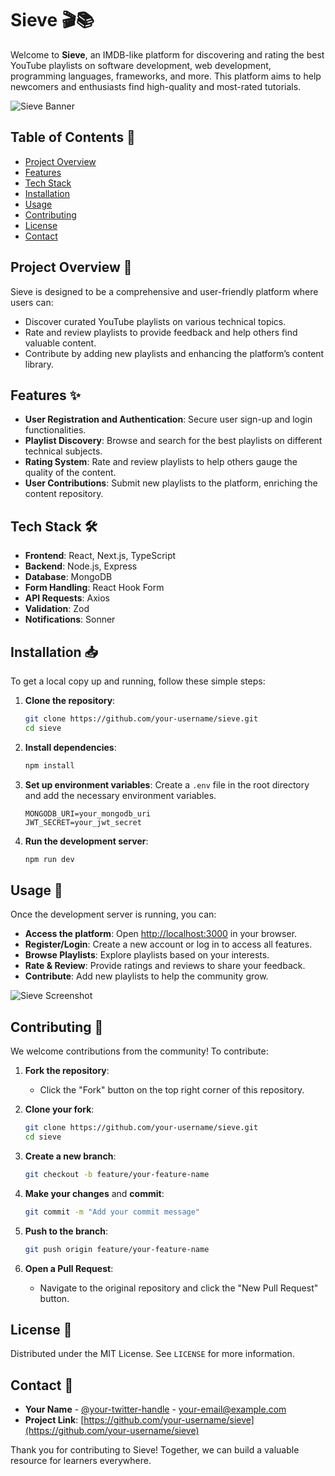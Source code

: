 # Sieve 🎬📚

Welcome to **Sieve**, an IMDB-like platform for discovering and rating the best YouTube playlists on software development, web development, programming languages, frameworks, and more. This platform aims to help newcomers and enthusiasts find high-quality and most-rated tutorials.

![Sieve Banner](https://via.placeholder.com/1200x400?text=Sieve+Banner)

## Table of Contents 📑

- [Project Overview](#project-overview)
- [Features](#features)
- [Tech Stack](#tech-stack)
- [Installation](#installation)
- [Usage](#usage)
- [Contributing](#contributing)
- [License](#license)
- [Contact](#contact)

## Project Overview 📝

Sieve is designed to be a comprehensive and user-friendly platform where users can:
- Discover curated YouTube playlists on various technical topics.
- Rate and review playlists to provide feedback and help others find valuable content.
- Contribute by adding new playlists and enhancing the platform’s content library.

## Features ✨

- **User Registration and Authentication**: Secure user sign-up and login functionalities.
- **Playlist Discovery**: Browse and search for the best playlists on different technical subjects.
- **Rating System**: Rate and review playlists to help others gauge the quality of the content.
- **User Contributions**: Submit new playlists to the platform, enriching the content repository.

## Tech Stack 🛠️

- **Frontend**: React, Next.js, TypeScript
- **Backend**: Node.js, Express
- **Database**: MongoDB
- **Form Handling**: React Hook Form
- **API Requests**: Axios
- **Validation**: Zod
- **Notifications**: Sonner

## Installation 📥

To get a local copy up and running, follow these simple steps:

1. **Clone the repository**:
    ```bash
    git clone https://github.com/your-username/sieve.git
    cd sieve
    ```

2. **Install dependencies**:
    ```bash
    npm install
    ```

3. **Set up environment variables**: Create a `.env` file in the root directory and add the necessary environment variables.
    ```
    MONGODB_URI=your_mongodb_uri
    JWT_SECRET=your_jwt_secret
    ```

4. **Run the development server**:
    ```bash
    npm run dev
    ```

## Usage 🚀

Once the development server is running, you can:

- **Access the platform**: Open [http://localhost:3000](http://localhost:3000) in your browser.
- **Register/Login**: Create a new account or log in to access all features.
- **Browse Playlists**: Explore playlists based on your interests.
- **Rate & Review**: Provide ratings and reviews to share your feedback.
- **Contribute**: Add new playlists to help the community grow.

![Sieve Screenshot](https://via.placeholder.com/800x400?text=Sieve+Screenshot)

## Contributing 🤝

We welcome contributions from the community! To contribute:

1. **Fork the repository**:
    - Click the "Fork" button on the top right corner of this repository.

2. **Clone your fork**:
    ```bash
    git clone https://github.com/your-username/sieve.git
    cd sieve
    ```

3. **Create a new branch**:
    ```bash
    git checkout -b feature/your-feature-name
    ```

4. **Make your changes** and **commit**:
    ```bash
    git commit -m "Add your commit message"
    ```

5. **Push to the branch**:
    ```bash
    git push origin feature/your-feature-name
    ```

6. **Open a Pull Request**:
    - Navigate to the original repository and click the "New Pull Request" button.

## License 📄

Distributed under the MIT License. See `LICENSE` for more information.

## Contact 📧

- **Your Name** - [@your-twitter-handle](https://twitter.com/your-twitter-handle) - your-email@example.com
- **Project Link**: [https://github.com/your-username/sieve](https://github.com/your-username/sieve)

Thank you for contributing to Sieve! Together, we can build a valuable resource for learners everywhere.
